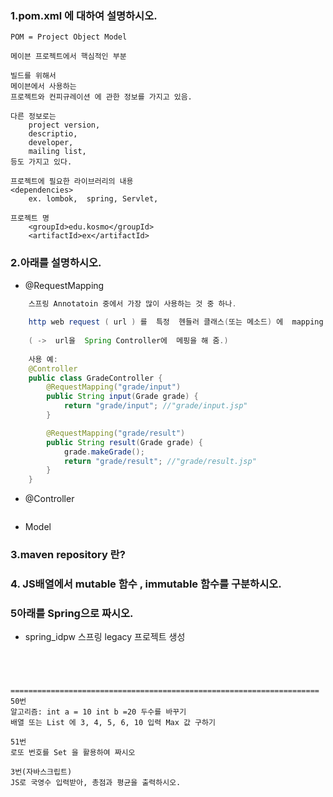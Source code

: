 ### 1.pom.xml 에 대하여 설명하시오.
	POM = Project Object Model
	
	메이븐 프로젝트에서 핵심적인 부분
	
	빌드를 위해서 
	메이븐에서 사용하는 
	프로젝트와 컨피규레이션 에 관한 정보를 가지고 있음.
	
	다른 정보로는
		project version, 
		descriptio, 
		developer,
		mailing list,
	등도 가지고 있다.	
	
	프로젝트에 필요한 라이브러리의 내용
	<dependencies>
		ex. lombok,  spring, Servlet, 

	프로젝트 명
		<groupId>edu.kosmo</groupId>
		<artifactId>ex</artifactId>

###  2.아래를 설명하시오.
- @RequestMapping
```java
	스프링 Annotatoin 중에서 가장 많이 사용하는 것 중 하나.
	
	http web request ( url ) 를  특정  헨들러 클래스(또는 메소드) 에  mapping 시켜 주는 동작을 함.
	
	( ->  url을  Spring Controller에  메핑을 해 줌.)
	
	사용 예:
	@Controller
	public class GradeController {
		@RequestMapping("grade/input")
		public String input(Grade grade) {
			return "grade/input"; //"grade/input.jsp" 
		}

		@RequestMapping("grade/result")
		public String result(Grade grade) {
			grade.makeGrade();
			return "grade/result"; //"grade/result.jsp" 
		}
	}
```
- @Controller
```java

```
- Model

### 3.maven repository 란?

### 4. JS배열에서 mutable 함수 , immutable 함수를 구분하시오.

### 5아래를 Spring으로 짜시오.
- spring_idpw 스프링 legacy 프로젝트 생성
 ~~~/ex/result 로 접속 하면  result.jsp 에 id:abcd pw:1234 출력 되도록함.  




=====================================================================
50번
알고리즘: int a = 10 int b =20 두수를 바꾸기
배열 또는 List 에 3, 4, 5, 6, 10 입력 Max 값 구하기

51번
로또 번호를 Set 을 활용하여 짜시오

3번(자바스크립트) 
JS로 국영수 입력받아, 총점과 평균을 출력하시오.
 

